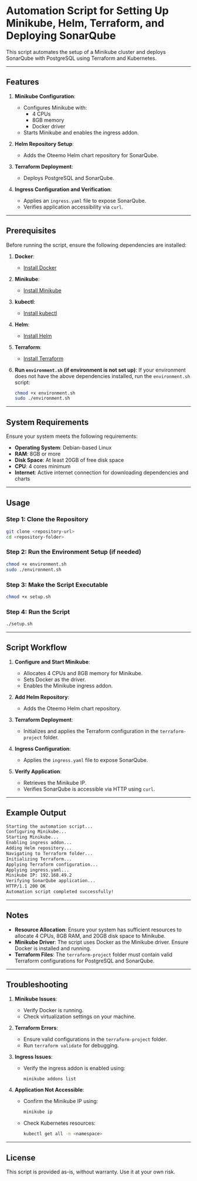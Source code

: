 
# Automation Script for Setting Up Minikube, Helm, Terraform, and Deploying SonarQube

This script automates the setup of a Minikube cluster and deploys SonarQube with PostgreSQL using Terraform and Kubernetes.

---

## Features

1. **Minikube Configuration**:
   - Configures Minikube with:
     - 4 CPUs
     - 8GB memory
     - Docker driver
   - Starts Minikube and enables the ingress addon.

2. **Helm Repository Setup**:
   - Adds the Oteemo Helm chart repository for SonarQube.

3. **Terraform Deployment**:
   - Deploys PostgreSQL and SonarQube.

4. **Ingress Configuration and Verification**:
   - Applies an `ingress.yaml` file to expose SonarQube.
   - Verifies application accessibility via `curl`.

---

## Prerequisites

Before running the script, ensure the following dependencies are installed:

1. **Docker**:
   - [Install Docker](https://docs.docker.com/engine/install/)

2. **Minikube**:
   - [Install Minikube](https://minikube.sigs.k8s.io/docs/start/)

3. **kubectl**:
   - [Install kubectl](https://kubernetes.io/docs/tasks/tools/install-kubectl/)

4. **Helm**:
   - [Install Helm](https://helm.sh/docs/intro/install/)

5. **Terraform**:
   - [Install Terraform](https://developer.hashicorp.com/terraform/tutorials/aws-get-started/install-cli)

6. **Run `environment.sh` (if environment is not set up)**:
   If your environment does not have the above dependencies installed, run the `environment.sh` script:
   ```bash
   chmod +x environment.sh
   sudo ./environment.sh
   ```

---

## System Requirements

Ensure your system meets the following requirements:

- **Operating System**: Debian-based Linux
- **RAM**: 8GB or more
- **Disk Space**: At least 20GB of free disk space
- **CPU**: 4 cores minimum
- **Internet**: Active internet connection for downloading dependencies and charts

---

## Usage

### Step 1: Clone the Repository
```bash
git clone <repository-url>
cd <repository-folder>
```

### Step 2: Run the Environment Setup (if needed)
```bash
chmod +x environment.sh
sudo ./environment.sh
```

### Step 3: Make the Script Executable
```bash
chmod +x setup.sh
```

### Step 4: Run the Script
```bash
./setup.sh
```

---

## Script Workflow

1. **Configure and Start Minikube**:
   - Allocates 4 CPUs and 8GB memory for Minikube.
   - Sets Docker as the driver.
   - Enables the Minikube ingress addon.

2. **Add Helm Repository**:
   - Adds the Oteemo Helm chart repository.

3. **Terraform Deployment**:
   - Initializes and applies the Terraform configuration in the `terraform-project` folder.

4. **Ingress Configuration**:
   - Applies the `ingress.yaml` file to expose SonarQube.

5. **Verify Application**:
   - Retrieves the Minikube IP.
   - Verifies SonarQube is accessible via HTTP using `curl`.

---

## Example Output

```bash
Starting the automation script...
Configuring Minikube...
Starting Minikube...
Enabling ingress addon...
Adding Helm repository...
Navigating to Terraform folder...
Initializing Terraform...
Applying Terraform configuration...
Applying ingress.yaml...
Minikube IP: 192.168.49.2
Verifying SonarQube application...
HTTP/1.1 200 OK
Automation script completed successfully!
```

---

## Notes

- **Resource Allocation**: Ensure your system has sufficient resources to allocate 4 CPUs, 8GB RAM, and 20GB disk space to Minikube.
- **Minikube Driver**: The script uses Docker as the Minikube driver. Ensure Docker is installed and running.
- **Terraform Files**: The `terraform-project` folder must contain valid Terraform configurations for PostgreSQL and SonarQube.

---

## Troubleshooting

1. **Minikube Issues**:
   - Verify Docker is running.
   - Check virtualization settings on your machine.

2. **Terraform Errors**:
   - Ensure valid configurations in the `terraform-project` folder.
   - Run `terraform validate` for debugging.

3. **Ingress Issues**:
   - Verify the ingress addon is enabled using:
     ```bash
     minikube addons list
     ```

4. **Application Not Accessible**:
   - Confirm the Minikube IP using:
     ```bash
     minikube ip
     ```
   - Check Kubernetes resources:
     ```bash
     kubectl get all -n <namespace>
     ```

---

## License

This script is provided as-is, without warranty. Use it at your own risk.
